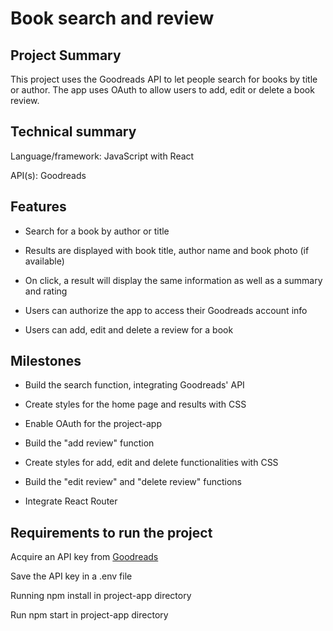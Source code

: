 # Book search and review

## Project Summary
This project uses the Goodreads API to let people search for books by title or author. The app uses OAuth to allow users to add, edit or delete a book review.

## Technical summary
Language/framework: JavaScript with React

API(s): Goodreads

## Features
* Search for a book by author or title

* Results are displayed with book title, author name and book photo (if available)

* On click, a result will display the same information as well as a summary and rating

* Users can authorize the app to access their Goodreads account info

* Users can add, edit and delete a review for a book

## Milestones
* Build the search function, integrating Goodreads' API

* Create styles for the home page and results with CSS

* Enable OAuth for the project-app

* Build the "add review" function

* Create styles for add, edit and delete functionalities with CSS

* Build the "edit review" and "delete review" functions

* Integrate React Router

## Requirements to run the project
Acquire an API key from [Goodreads](https://www.goodreads.com/api/keys)

Save the API key in a .env file

Running npm install in project-app directory

Run npm start in project-app directory